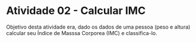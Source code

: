 # Atividade 02 - Calcular IMC

Objetivo desta atividade era, dado os dados de uma pessoa (peso e altura) calcular seu Índice de Masssa Corporea (IMC) e classifica-lo.
